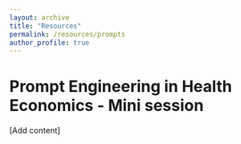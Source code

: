 ```yaml
---
layout: archive
title: "Resources"
permalink: /resources/prompts
author_profile: true
---
```


# Prompt Engineering in Health Economics - Mini session

[Add content]




